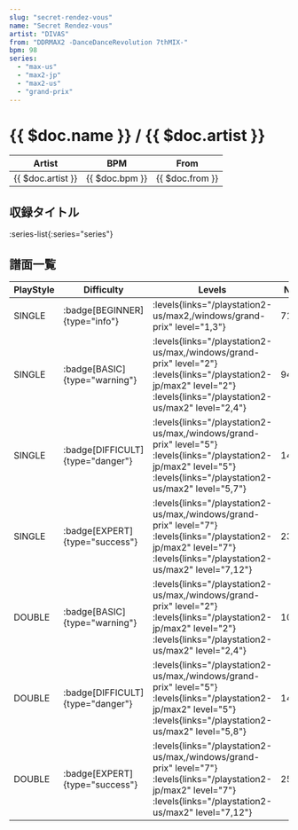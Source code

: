 ```yaml
---
slug: "secret-rendez-vous"
name: "Secret Rendez-vous"
artist: "DIVAS"
from: "DDRMAX2 -DanceDanceRevolution 7thMIX-"
bpm: 98
series:
  - "max-us"
  - "max2-jp"
  - "max2-us"
  - "grand-prix"
---
```


# {{ $doc.name }} / {{ $doc.artist }}

|Artist|BPM|From|
|------|---|----|
|{{ $doc.artist }}|{{ $doc.bpm }}|{{ $doc.from }}|

## 収録タイトル

:series-list{:series="series"}

## 譜面一覧

|PlayStyle|Difficulty|Levels|Notes|Movie|
|---------|----------|------|-----|-----|
|SINGLE| :badge[BEGINNER]{type="info"}| :levels{links="/playstation2-us/max2,/windows/grand-prix" level="1,3"}|71/0||
|SINGLE| :badge[BASIC]{type="warning"}| :levels{links="/playstation2-us/max,/windows/grand-prix" level="2"} :levels{links="/playstation2-jp/max2" level="2"} :levels{links="/playstation2-us/max2" level="2,4"}|94/1||
|SINGLE| :badge[DIFFICULT]{type="danger"}| :levels{links="/playstation2-us/max,/windows/grand-prix" level="5"} :levels{links="/playstation2-jp/max2" level="5"} :levels{links="/playstation2-us/max2" level="5,7"}|146/3||
|SINGLE| :badge[EXPERT]{type="success"}| :levels{links="/playstation2-us/max,/windows/grand-prix" level="7"} :levels{links="/playstation2-jp/max2" level="7"} :levels{links="/playstation2-us/max2" level="7,12"}|237/12||
|DOUBLE| :badge[BASIC]{type="warning"}| :levels{links="/playstation2-us/max,/windows/grand-prix" level="2"} :levels{links="/playstation2-jp/max2" level="2"} :levels{links="/playstation2-us/max2" level="2,4"}|101/1||
|DOUBLE| :badge[DIFFICULT]{type="danger"}| :levels{links="/playstation2-us/max,/windows/grand-prix" level="5"} :levels{links="/playstation2-jp/max2" level="5"} :levels{links="/playstation2-us/max2" level="5,8"}|148/2||
|DOUBLE| :badge[EXPERT]{type="success"}| :levels{links="/playstation2-us/max,/windows/grand-prix" level="7"} :levels{links="/playstation2-jp/max2" level="7"} :levels{links="/playstation2-us/max2" level="7,12"}|256/8||
